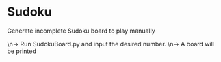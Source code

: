 # Sudoku
Generate incomplete Sudoku board to play manually

\n-> Run SudokuBoard.py and input the desired number.
\n-> A board will be printed
